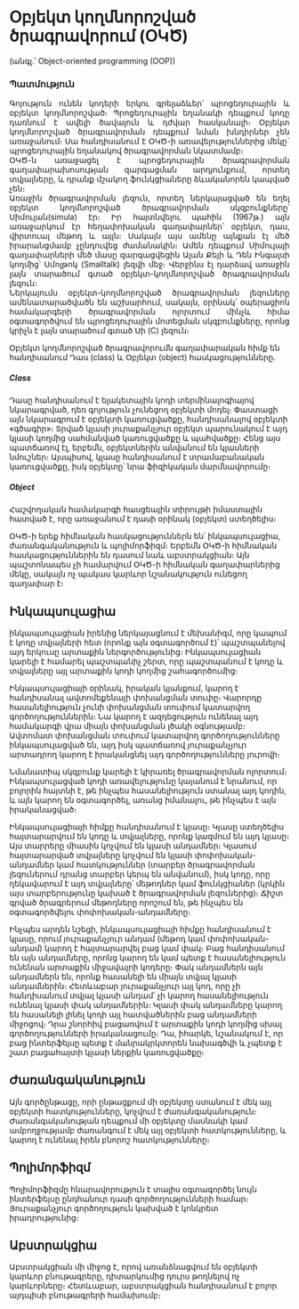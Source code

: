 <h1>Օբյեկտ կողմնորոշված ծրագրավորում (ՕԿԾ)</h1> (անգլ.՝ Object-oriented programming (OOP)) 

<h3>Պատմություն</h3>
<p align = "justify">
Գոյություն ունեն կոդերի երկու գրելաձևեր՝ պրոցեդուրային և օբյեկտ կողմնորոշված։ Պրոցեդուրային  եղանակի դեպքում կոդը դառնում է ավելի ծավալուն և դժվար հասկանալի։ Օբյեկտ կողմնորոշված ծրագրավորման դեպքում նման խնդիրներ չեն առաջանում։ Սա հանդիսանում է ՕԿԾ-ի առավելություններից մեկը` պրոցեդուրային եղանակով ծրագրավորման նկատմամբ։</br>
ՕԿԾ-ն առաջացել է պրոցեդուրային ծրագրավորման գաղափարախոսության զարգացման արդյունքում, որտեղ տվյալները, և դրանք մշակող ֆունկցիաները ձևականորեն կապված չեն։</br>
Առաջին ծրագրավորման լեզուն, որտեղ ներկայացված են եղել օբյեկտ կողմնորոշված ծրագրավորման սկզբունքները՝ Սիմուլան(simula) էր։ Իր հայտնվելու պահին (1967թ.) այն առաջարկում էր հեղափոխական գաղափարներ՝ օբյեկտ, դաս, վիրտուալ մեթոդ և այլն։ Սակայն այս ամենը այնքան էլ մեծ իրարանցմամբ չընդուվեց ժամանակին։ Ամեն դեպքում Սիմուլայի գաղափարների մեծ մասը զարգացվեցին Ալան Քեյի և Դեն Ինգալսի կողմից՝ Սմոլթոկ (Smalltalk) լեզվի մեջ։ Վերջինս էլ դարձավ առաջին լայն տարածում գտած օբյեկտ-կողմնորոշված ծրագրավորման լեզուն։</br>
Ներկայումս օբյեկտ-կողմնորոշված ծրագրավորման լեզուները ամենատարածվածն են աշխարհում, սակայն, օրինակ՝ օպերացիոն համակարգերի ծրագրավորման ոլորտում մինչև հիմա օգտագործվում են պրոցեդուրային մոտեցման սկզբունքները, որոնց կրիչն է լայն տարածում գտած Սի (C) լեզուն։</br>

Օբյեկտ կողմնորոշված ծրագրավորումն գաղափարական հիմք են հանդիսանում Դաս (class) և Օբյեկտ (object) հասկացությունները.

<h5>Class</h5> Դասը հանդիսանում է ելակետային կոդի տերմինալոգիայով նկարագրված, դեռ գոյություն չունեցող օբյեկտի մոդել։ Փաստացի այն նկարագրում է օբյեկտի կառուցվածքը, հանդիսանալով օբյեկտի «գծագիր»։ Տրված կլասի յուրաքանչյուր օբյեկտ պարունակում է այդ կլասի կողմից սահմանված կառուցվածքը և պահվածքը։ Հենց այս պատճառով էլ, երբեմն, օբյեկտներին անվանում են կլասների նմուշներ։ Այսպիսով, կլասը հանդիսանում է տրամաբանական կառուցվածքը, իսկ օբյեկտը՝ նրա ֆիզիկական մարմնավորումը։

<h5>Object</h5> Հաշվողական համակարգի հասցեային տիրույթի իմաստային հատված է, որը առաջանում է դասի օրինակ (օբյեկտ) ստեղծելիս։

ՕԿԾ-ի երեք հիմնական հասկացություններն են՝ ինկապսուլացիա, ժառանգականություն և պոլիմորֆիզմ։ Երբեմն ՕԿԾ-ի հիմնական հասկացություններին են դասում նաև աբստրակցիան։ Այն պաշտոնապես չի համարվում ՕԿԾ-ի հիմնական գաղափարներից մեկը, սակայն ոչ պակաս կարևոր նշանակություն ունեցող գաղափար է։

<h2>Ինկապսուլացիա</h2> 

ինկապսուլացիան իրենից ներկայացնում է մեխանիզմ, որը կապում է կոդը տվյալների հետ (որոնք այն օգտագործում է)՝ պաշտպանելով այդ երկուսը արտաքին ներգործությունից։ Ինկապսուլացիան կարելի է համարել պաշտպանիչ շերտ, որը պաշտպանում է կոդը և տվյալները այլ արտաքին կոդի կողմից շահագործումից։

Ինկապսուլացիայի օրինակ, իրական կյանքում, կարող է հանդիսանալ ավտոմեքենայի փոխանցման տուփը։ Վարորդը հասանելիություն չունի փոխանցման տուփում կատարվող գործողություններին։ Նա կարող է ազդեցություն ունենալ այդ համակարգի վրա միայն փոխանցման լծակի օգնությամբ։ Ավտոմատ փոխանցման տուփում կատարվող գործողությունները ինկապսուլացված են, այդ իսկ պատճառով յուրաքանչյուր արտադրող կարող է իրականցնել այդ գործողությունները յուրովի։

Նմանատիպ սկզբունք կարելի է կիրառել ծրագրավորման ոլորտում։ Ինկապսուլացված կոդի առավելությունը կայանում է նրանում, որ բոլորին հայտնի է, թե ինչպես հասանելիություն ստանալ այդ կոդին, և այն կարող են օգտագործել, առանց իմանալու, թե ինչպես է այն իրականացված։

Ինկապսուլացիայի հիմքը հանդիսանում է կլասը։ Կլասը ստեղծելիս հայտարարվում են կոդը և տվյալները, որոնք կազմում են այդ կլասը։ Այս տարրերը միասին կոչվում են կլասի անդամներ։ Կլասում հայտարարված տվյալները կոչվում են կլասի փոփոխական-անդամներ կամ հատկություններ (տարբեր ծրագրավորման լեզուներում դրանց տարբեր կերպ են անվանում), իսկ կոդը, որը ղեկավարում է այդ տվյալները՝ մեթոդներ կամ ֆունկցիաներ (կրկին այս տարբերությունը կախած է ծրագրավորման լեզուներից)։ Ճիշտ գրված ծրագրերում մեթոդները որոշում են, թե ինչպես են օգտագործվելու փոփոխական-անդամները։

Ինչպես արդեն նշեցի, ինկապսուլացիայի հիմքը հանդիսանում է կլասը, որում յուրաքանչյուր անդամ (մեթոդ կամ փոփոխական-անդամ) կարող է հայտարարվել բաց կամ փակ։ Բաց հանդիսանում են այն անդամները, որոնց կարող են կամ պետք է հասանելիություն ունենան արտաքին միջավայրի կոդերը։ Փակ անդամներն այն անդամներն են, որոնք հասանելի են միայն տվյալ կլասի անդամներին։ Հետևաբար յուրաքանչյուր այլ կոդ, որը չի հանդիսանում տվյալ կլասի անդամ՝ չի կարող հասանելիություն ունենալ կլասի փակ անդամներին։ Կլասի փակ անդամները կարող են հասանելի լինել կոդի այլ հատվածներին բաց անդամների միջոցով։ Դրա շնորհիվ բացառվում է արտաքին կոդի կողմից սխալ գործողությունների իրականացումը։ Դա, իհարկե, նշանակում է, որ բաց ինտերֆեյսը պետք է մանրակրկտորեն նախագծվի և չպետք է շատ բացահայտի կլասի ներքին կառուցվածքը։


<h2>Ժառանգականություն</h2>
Այն գործընթացը, որի ընթացքում մի օբյեկտը ստանում է մեկ այլ օբյեկտի հատկությունները, կոչվում է ժառանգականություն։ Ժառանգականության դեպքում մի օբյեկտը մասնակի կամ ամբողջությամբ ժառանգում է մեկ այլ օբյեկտի հատկությունները, և կարող է ունենալ իրեն բնորոշ հատկությունները։

<h2>Պոլիմորֆիզմ</h2> 
Պոլիմորֆիզմը հնարավորություն է տալիս օգտագործել նույն ինտերֆեյսը ընդհանուր դասի գործողությունների համար։ Յուրաքանչյուր գործողություն կախված է կոնկրետ իրադրությունից։

<h2>Աբստրակցիա</h2> 
Աբստրակցիան մի միջոց է, որով առանձնացվում են օբյեկտի կարևոր բնութագրերը, դիտարկումից դուրս թողնելով ոչ կարևորները։ Հետևաբար, աբստրակցիան հանդիսանում է բոլոր այդպիսի բնութագրերի համախումբ։
</p>

